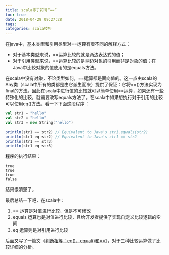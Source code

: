 ```yaml
---
title: scala等于符号“==”
toc: true
date: 2018-04-29 09:27:28
tags:
categories: scala技巧
---
```



在java中，基本类型和引用类型对==运算有着不同的解释方式：

* 对于基本类型来说，==运算比较的就是两边表达式的值；
* 对于引用类型来说，==运算比较的是两边对象的引用而非是对象的值；在Java中比较对象的值使用的是equals方法。

在scala中没有对象，不论类型如何，==运算都是面向值的。这一点由scala的Any类（scala中所有的类都是由它派生而来）提供了保证：它将==()方法实现为final的方法。因此在scala中进行值的比较就可以简单使用==运算，如果还有一些特殊化的比较，就需要改写equals方法了。在scala中如果想执行对于引用的比较可以使用eq()方法。看一下下面这段程序：

```scala
val str1 = "hello"
val str2 = "hello"
val str3 = new String("hello")

println(str1 == str2) // Equivalent to Java's str1.equals(str2)
println(str1 eq str2) // Equivalent to Java's str1 == str2
println(str1 == str3)
println(str1 eq str3)
```

程序的执行结果：

```text
true
true
true
false
```

结果很清楚了。

最后总结一下吧，在scala中：

1. == 运算是对值进行比较，但是不可修改
1. equals 运算也是对值进行比较，且给开发者提供了实现自定义比较逻辑的空间
1. eq 运算则是对引用进行比较

后面又写了一篇文《[判断相等：eq()、equal()和==](https://scala.chobit.org/wiki/20191023/b020-equalitycompare/)》，对于三种比较运算做了比较详细的分析。